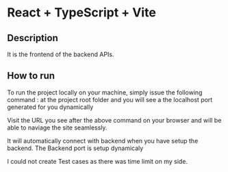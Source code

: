 # React + TypeScript + Vite

## Description
It is the frontend of the backend APIs. 

## How to run
To run the project locally on your machine, simply issue the following command : <npm run dev> at the project root folder and you will see a the localhost port generated for you dynamically

Visit the URL you see after the above command on your browser and will be able to naviage the site seamlessly.

It will automatically connect with backend when you have setup the backend. The Backend port is setup dynamicaly


I could not create Test cases as there was time limit on my side.

